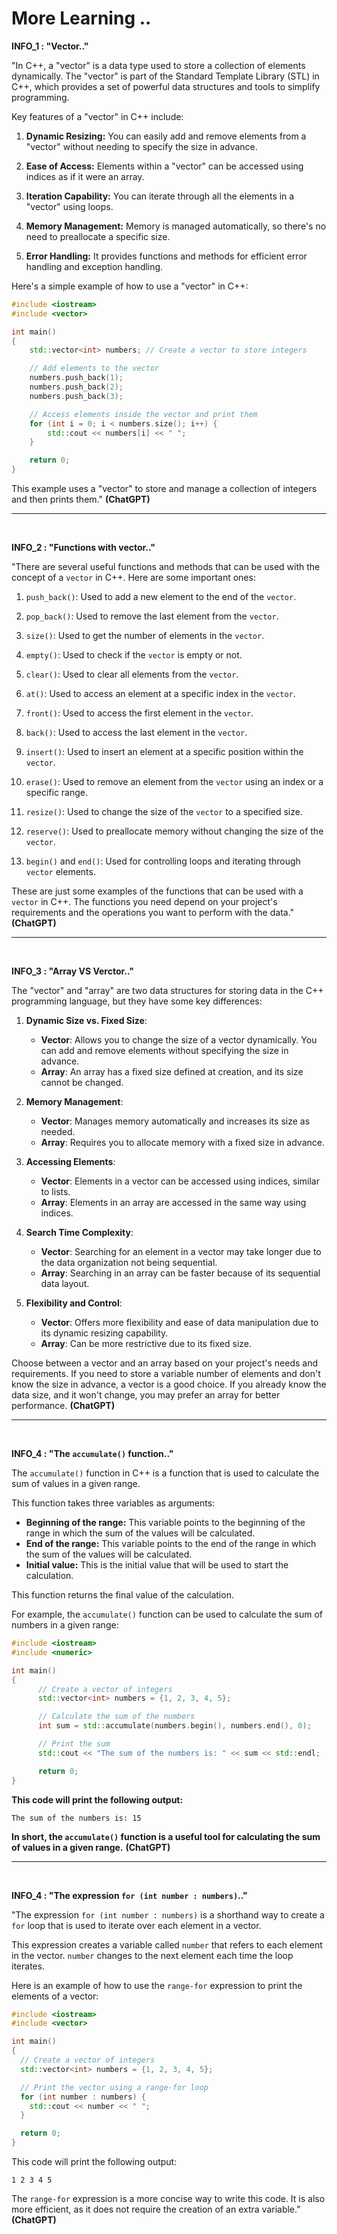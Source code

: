 # More Learning ..

**INFO_1 : "Vector.."**

"In C++, a "vector" is a data type used to store a collection of elements dynamically. The "vector" is part of the Standard Template Library (STL) in C++, which provides a set of powerful data structures and tools to simplify programming.

Key features of a "vector" in C++ include:

1. **Dynamic Resizing:** You can easily add and remove elements from a "vector" without needing to specify the size in advance.

2. **Ease of Access:** Elements within a "vector" can be accessed using indices as if it were an array.

3. **Iteration Capability:** You can iterate through all the elements in a "vector" using loops.

4. **Memory Management:** Memory is managed automatically, so there's no need to preallocate a specific size.

5. **Error Handling:** It provides functions and methods for efficient error handling and exception handling.

Here's a simple example of how to use a "vector" in C++:

```c++
#include <iostream>
#include <vector>

int main()
{
    std::vector<int> numbers; // Create a vector to store integers

    // Add elements to the vector
    numbers.push_back(1);
    numbers.push_back(2);
    numbers.push_back(3);

    // Access elements inside the vector and print them
    for (int i = 0; i < numbers.size(); i++) {
        std::cout << numbers[i] << " ";
    }

    return 0;
}
```

This example uses a "vector" to store and manage a collection of integers and then prints them." **(ChatGPT)**

---

<br>

**INFO_2 : "Functions with vector.."**

"There are several useful functions and methods that can be used with the concept of a `vector` in C++. Here are some important ones:

1. `push_back()`: Used to add a new element to the end of the `vector`.

2. `pop_back()`: Used to remove the last element from the `vector`.

3. `size()`: Used to get the number of elements in the `vector`.

4. `empty()`: Used to check if the `vector` is empty or not.

5. `clear()`: Used to clear all elements from the `vector`.

6. `at()`: Used to access an element at a specific index in the `vector`.

7. `front()`: Used to access the first element in the `vector`.

8. `back()`: Used to access the last element in the `vector`.

9. `insert()`: Used to insert an element at a specific position within the `vector`.

10. `erase()`: Used to remove an element from the `vector` using an index or a specific range.

11. `resize()`: Used to change the size of the `vector` to a specified size.

12. `reserve()`: Used to preallocate memory without changing the size of the `vector`.

13. `begin()` and `end()`: Used for controlling loops and iterating through `vector` elements.

These are just some examples of the functions that can be used with a `vector` in C++. The functions you need depend on your project's requirements and the operations you want to perform with the data." **(ChatGPT)**

---

<br>

**INFO_3 : "Array VS Verctor.."**

The "vector" and "array" are two data structures for storing data in the C++ programming language, but they have some key differences:

1. **Dynamic Size vs. Fixed Size**:

   - **Vector**: Allows you to change the size of a vector dynamically. You can add and remove elements without specifying the size in advance.
   - **Array**: An array has a fixed size defined at creation, and its size cannot be changed.

2. **Memory Management**:

   - **Vector**: Manages memory automatically and increases its size as needed.
   - **Array**: Requires you to allocate memory with a fixed size in advance.

3. **Accessing Elements**:

   - **Vector**: Elements in a vector can be accessed using indices, similar to lists.
   - **Array**: Elements in an array are accessed in the same way using indices.

4. **Search Time Complexity**:

   - **Vector**: Searching for an element in a vector may take longer due to the data organization not being sequential.
   - **Array**: Searching in an array can be faster because of its sequential data layout.

5. **Flexibility and Control**:
   - **Vector**: Offers more flexibility and ease of data manipulation due to its dynamic resizing capability.
   - **Array**: Can be more restrictive due to its fixed size.

Choose between a vector and an array based on your project's needs and requirements. If you need to store a variable number of elements and don't know the size in advance, a vector is a good choice. If you already know the data size, and it won't change, you may prefer an array for better performance. **(ChatGPT)**

---

<br>

**INFO_4 : "The `accumulate()` function.."**

The `accumulate()` function in C++ is a function that is used to calculate the sum of values in a given range.

This function takes three variables as arguments:

- **Beginning of the range:** This variable points to the beginning of the range in which the sum of the values will be calculated.
- **End of the range:** This variable points to the end of the range in which the sum of the values will be calculated.
- **Initial value:** This is the initial value that will be used to start the calculation.

This function returns the final value of the calculation.

For example, the `accumulate()` function can be used to calculate the sum of numbers in a given range:

```c++
#include <iostream>
#include <numeric>

int main()
{
      // Create a vector of integers
      std::vector<int> numbers = {1, 2, 3, 4, 5};

      // Calculate the sum of the numbers
      int sum = std::accumulate(numbers.begin(), numbers.end(), 0);

      // Print the sum
      std::cout << "The sum of the numbers is: " << sum << std::endl;

      return 0;
}
```

**This code will print the following output:**

```
The sum of the numbers is: 15
```

**In short, the `accumulate()` function is a useful tool for calculating the sum of values in a given range.** **(ChatGPT)**

---

<br>

**INFO_4 : "The expression `for (int number : numbers)`.."**

"The expression `for (int number : numbers)` is a shorthand way to create a `for` loop that is used to iterate over each element in a vector.

This expression creates a variable called `number` that refers to each element in the vector. `number` changes to the next element each time the loop iterates.

Here is an example of how to use the `range-for` expression to print the elements of a vector:

```c++
#include <iostream>
#include <vector>

int main()
{
  // Create a vector of integers
  std::vector<int> numbers = {1, 2, 3, 4, 5};

  // Print the vector using a range-for loop
  for (int number : numbers) {
    std::cout << number << " ";
  }

  return 0;
}
```

This code will print the following output:

```
1 2 3 4 5
```

The `range-for` expression is a more concise way to write this code. It is also more efficient, as it does not require the creation of an extra variable." **(ChatGPT)**
